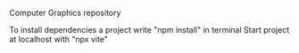 Computer Graphics repository

To install dependencies a project write "npm install" in terminal
Start project at localhost with "npx vite"
